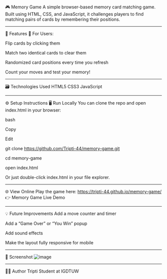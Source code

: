 🎮 Memory Game
A simple browser-based memory card matching game. Built using HTML, CSS, and JavaScript, it challenges players to find matching pairs of cards by remembering their positions.

---
📌 Features
👤 For Users:

Flip cards by clicking them

Match two identical cards to clear them

Randomized card positions every time you refresh

Count your moves and test your memory!

---
🗃️ Technologies Used
HTML5
CSS3
JavaScript 

---
⚙️ Setup Instructions
🖥️ Run Locally
You can clone the repo and open index.html in your browser:

bash

Copy

Edit

git clone https://github.com/Tripti-44/memory-game.git

cd memory-game

open index.html

Or just double-click index.html in your file explorer.

---
🌐 View Online
Play the game here: https://tripti-44.github.io/memory-game/
👉 Memory Game Live Demo

---
💡 Future Improvements
Add a move counter and timer

Add a “Game Over” or “You Win” popup

Add sound effects

Make the layout fully responsive for mobile

---
📸 Screenshot
![image](https://github.com/user-attachments/assets/da1df033-02c9-473a-85e7-04622dde1061)

---
🙋‍♀️ Author
Tripti
Student at IGDTUW
